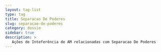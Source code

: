 ```yaml
---
layout: tag-list
type: tag
title: Separacao De Poderes
slug: separacao-de-poderes
category: dossie
sidebar: true
description: >
   Ações de Inteferência de AM relacionadas com Separacao De Poderes
---
```

